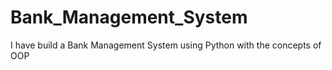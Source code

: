 # Bank_Management_System
I have build a Bank Management System using Python with the concepts of OOP

